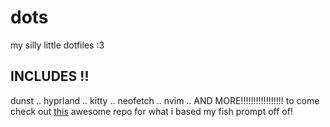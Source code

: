 # dots
my silly little dotfiles :3

## INCLUDES !!
dunst .. hyprland .. kitty .. neofetch .. nvim .. AND MORE!!!!!!!!!!!!!!!!! to come <br>
check out [this](https://github.com/CPatchane/config-fish) awesome repo for what i based my fish prompt off of!

